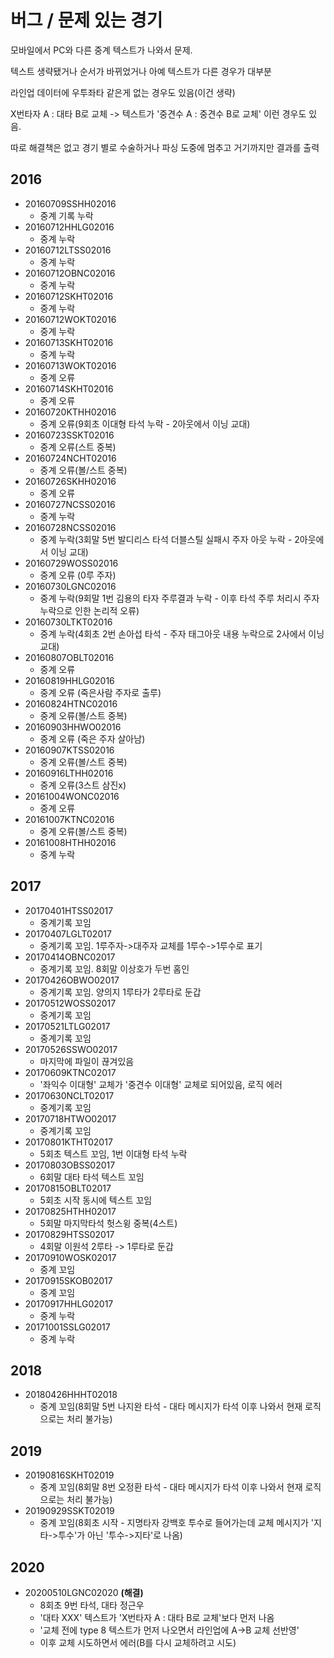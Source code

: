 # 버그 / 문제 있는 경기

모바일에서 PC와 다른 중계 텍스트가 나와서 문제.

텍스트 생략됐거나 순서가 바뀌었거나 아예 텍스트가 다른 경우가 대부분

라인업 데이터에 우투좌타 같은게 없는 경우도 있음(이건 생략)

X번타자 A : 대타 B로 교체 -> 텍스트가 '중견수 A : 중견수 B로 교체' 이런 경우도 있음.

따로 해결책은 없고 경기 별로 수술하거나 파싱 도중에 멈추고 거기까지만 결과를 출력

## 2016
- 20160709SSHH02016
    - 중계 기록 누락
- 20160712HHLG02016
    - 중계 누락
- 20160712LTSS02016
    - 중계 누락
- 20160712OBNC02016
    - 중계 누락
- 20160712SKHT02016
    - 중계 누락
- 20160712WOKT02016
    - 중계 누락
- 20160713SKHT02016
    - 중계 누락
- 20160713WOKT02016
    - 중계 오류
- 20160714SKHT02016
    - 중계 오류
- 20160720KTHH02016
    - 중계 오류(9회초 이대형 타석 누락 - 2아웃에서 이닝 교대)
- 20160723SSKT02016
    - 중계 오류(스트 중복)
- 20160724NCHT02016
    - 중계 오류(볼/스트 중복)
- 20160726SKHH02016
    - 중계 오류
- 20160727NCSS02016
    - 중계 누락
- 20160728NCSS02016
    - 중계 누락(3회말 5번 발디리스 타석 더블스틸 실패시 주자 아웃 누락 - 2아웃에서 이닝 교대)
- 20160729WOSS02016
    - 중계 오류 (0루 주자)
- 20160730LGNC02016
    - 중계 누락(9회말 1번 김용의 타자 주루결과 누락 - 이후 타석 주루 처리시 주자 누락으로 인한 논리적 오류)
- 20160730LTKT02016
    - 중계 누락(4회초 2번 손아섭 타석 - 주자 태그아웃 내용 누락으로 2사에서 이닝 교대)
- 20160807OBLT02016
    - 중계 오류
- 20160819HHLG02016
    - 중계 오류 (죽은사람 주자로 출루)
- 20160824HTNC02016
    - 중계 오류(볼/스트 중복)
- 20160903HHWO02016
    - 중계 오류 (죽은 주자 살아남)
- 20160907KTSS02016
    - 중계 오류(볼/스트 중복)
- 20160916LTHH02016
    - 중계 오류(3스트 삼진x)
- 20161004WONC02016
    - 중계 오류
- 20161007KTNC02016
    - 중계 오류(볼/스트 중복)
- 20161008HTHH02016
    - 중계 누락

## 2017
- 20170401HTSS02017
    - 중계기록 꼬임
- 20170407LGLT02017
    - 중계기록 꼬임. 1루주자->대주자 교체를 1루수->1루수로 표기
- 20170414OBNC02017
    - 중계기록 꼬임. 8회말 이상호가 두번 홈인
- 20170426OBWO02017
    - 중계기록 꼬임. 양의지 1루타가 2루타로 둔갑
- 20170512WOSS02017
    - 중계기록 꼬임
- 20170521LTLG02017
    - 중계기록 꼬임
- 20170526SSWO02017
    - 마지막에 파일이 끊겨있음
- 20170609KTNC02017
    - '좌익수 이대형' 교체가 '중견수 이대형' 교체로 되어있음, 로직 에러
- 20170630NCLT02017
    - 중계기록 꼬임
- 20170718HTWO02017
    - 중계기록 꼬임
- 20170801KTHT02017
    - 5회초 텍스트 꼬임, 1번 이대형 타석 누락
- 20170803OBSS02017
    - 6회말 대타 타석 텍스트 꼬임
- 20170815OBLT02017
    - 5회초 시작 동시에 텍스트 꼬임
- 20170825HTHH02017
    - 5회말 마지막타석 헛스윙 중복(4스트)
- 20170829HTSS02017
    - 4회말 이원석 2루타 -> 1루타로 둔갑
- 20170910WOSK02017
    - 중계 꼬임
- 20170915SKOB02017
    - 중계 꼬임
- 20170917HHLG02017
    - 중계 누락
- 20171001SSLG02017
    - 중계 누락

## 2018
- 20180426HHHT02018
    - 중계 꼬임(8회말 5번 나지완 타석 - 대타 메시지가 타석 이후 나와서 현재 로직으로는 처리 불가능)

## 2019
- 20190816SKHT02019
    - 중계 꼬임(8회말 8번 오정환 타석 - 대타 메시지가 타석 이후 나와서 현재 로직으로는 처리 불가능)
- 20190929SSKT02019
    - 중계 꼬임(8회초 시작 - 지명타자 강백호 투수로 들어가는데 교체 메시지가 '지타->투수'가 아닌 '투수->지타'로 나옴)

## 2020
- 20200510LGNC02020 __(해결)__
    - 8회초 9번 타석, 대타 정근우
    - '대타 XXX' 텍스트가 'X번타자 A : 대타 B로 교체'보다 먼저 나옴
    - '교체 전에 type 8 텍스트가 먼저 나오면서 라인업에 A->B 교체 선반영'
    - 이후 교체 시도하면서 에러(B를 다시 교체하려고 시도)
